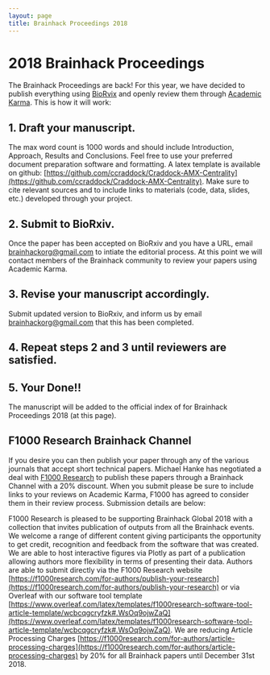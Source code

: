 ```yaml
---
layout: page
title: Brainhack Proceedings 2018
---
```

# 2018 Brainhack Proceedings

The Brainhack Proceedings are back! For this year, we have decided to publish everything using [BioRvix](https://www.biorxiv.org/) and openly review them through [Academic Karma](http://academickarma.org/). This is how it will work:

## 1. Draft your manuscript.
The max word count is 1000 words and should include Introduction, Approach, Results and Conclusions. Feel free to use your preferred document preparation software and formatting. A latex template is available on github: [https://github.com/ccraddock/Craddock-AMX-Centrality](https://github.com/ccraddock/Craddock-AMX-Centrality). Make sure to cite relevant sources and to include links to materials (code, data, slides, etc.) developed through your project.

## 2. Submit to BioRxiv. 
Once the paper has been accepted on BioRxiv and you have a URL, email [brainhackorg@gmail.com](mailto:brainhackorg@gmail.com) to intiate the editorial process. At this point we will contact members of the Brainhack community to review your papers using Academic Karma.

## 3. Revise your manuscript accordingly. 
Submit updated version to BioRxiv, and inform us by email [brainhackorg@gmail.com](mailto:brainhackorg@gmail.com) that this has been completed.

## 4. Repeat steps 2 and 3 until reviewers are satisfied.

## 5. Your Done!! 
The manuscript will be added to the official index of for Brainhack Proceedings 2018 (at this page).

## F1000 Research Brainhack Channel

If you desire you can then publish your paper through any of the various journals that accept short technical papers. Michael Hanke has negotiated a deal with [F1000 Research](https://f1000research.com/) to publish these papers through a Brainhack Channel with a 20% discount. When you submit please be sure to include links to your reviews on Academic Karma, F1000 has agreed to consider them in their review process. Submission details are below:

   F1000 Research is pleased to be supporting Brainhack Global 2018 with a collection that invites publication of outputs from all the Brainhack events. We welcome a range of different content giving participants the opportunity to get credit, recognition and feedback from the software that was created. We are able to host interactive figures via Plotly as part of a publication allowing authors more flexibility in terms of presenting their data. Authors are able to submit directly via the F1000 Research website [https://f1000research.com/for-authors/publish-your-research](https://f1000research.com/for-authors/publish-your-research) or via Overleaf with our software tool template [https://www.overleaf.com/latex/templates/f1000research-software-tool-article-template/wcbcqgcryfzk#.WsOq9ojwZaQ](https://www.overleaf.com/latex/templates/f1000research-software-tool-article-template/wcbcqgcryfzk#.WsOq9ojwZaQ). We are reducing Article Processing Charges [https://f1000research.com/for-authors/article-processing-charges](https://f1000research.com/for-authors/article-processing-charges) by 20% for all Brainhack papers until December 31st 2018.

<!-- 
The [2016 Brainhack Proceedings](http://riojournal.com/browse_user_collection_documents?collection_id=6) is published in the [Research Ideas and Outcomes journal](http://gigascience.biomedcentral.com/) in collaboration with the [GigaScience journal](http://gigascience.biomedcentral.com/).

<div class="row pub_logos text-center">
   <div class="col-lg-5 col-lg-offset-1 col-md-5 col-md-offset-0 col-sm-5 col-sm-offset-0 col-xs-10 col-xs-offset-1">
       <center><a href="http://gigascience.biomedcentral.com" target="\_blank"><img src="/assets/images/gigascience.gif"></a></center>                    
   </div>
   <div class="col-lg-5 col-lg-offset-0 col-md-5 col-md-offset-0 col-sm-5 col-sm-offset-0 col-xs-10 col-xs-offset-0">
       <center><a href="http://riojournal.com/" target="\_blank"><img src="/assets/images/rio_logo.jpeg"></a></center>                    
   </div>
</div>

<noscript> -->
<!-- bibtex source hidden by default, show it if JS disabled -->
<!--  <style>
    #bibtex { display: block;}
  </style>
</noscript>

<table id="pubTable" class="display"></table>

<script type="text/javascript" src="/javascripts/bib-list.js"></script>

<script type="text/javascript">
  jQuery(document).ready(function() {
    bibtexify("2016_brainhack_proceedings.bib", "pubTable", {'visualization':false, 'tweet': 'brainhackorg'});
    });
</script>

<div class="spacer"></div>
 -->